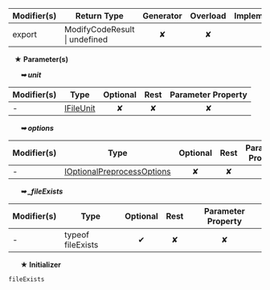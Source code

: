 | Modifier(s)                            | Return Type                    | Generator                        | Overload                         | Implementation                        |
|----------------------------------------|--------------------------------|:--------------------------------:|:--------------------------------:|:-------------------------------------:|
| export | ModifyCodeResult &#124; undefined | ✘ | ✘  | ✔ |

&nbsp;&nbsp; **&#9733; Parameter(s)**

&nbsp;&nbsp;&nbsp;&nbsp;&nbsp; _**&#10149; unit**_

| Modifier(s)                              | Type                        | Optional                           | Rest                          | Parameter Property                          |
|------------------------------------------|-----------------------------|:----------------------------------:|:-----------------------------:|:-------------------------------------------:|
| - | [IFileUnit](/plugin-conventions/interface/options/ifileunit.md) | ✘  | ✘ | ✘ |

&nbsp;&nbsp;&nbsp;&nbsp;&nbsp; _**&#10149; options**_

| Modifier(s)                              | Type                        | Optional                           | Rest                          | Parameter Property                          |
|------------------------------------------|-----------------------------|:----------------------------------:|:-----------------------------:|:-------------------------------------------:|
| - | [IOptionalPreprocessOptions](/plugin-conventions/interface/options/ioptionalpreprocessoptions.md) | ✘  | ✘ | ✘ |

&nbsp;&nbsp;&nbsp;&nbsp;&nbsp; _**&#10149; &#95;fileExists**_

| Modifier(s)                              | Type                        | Optional                           | Rest                          | Parameter Property                          |
|------------------------------------------|-----------------------------|:----------------------------------:|:-----------------------------:|:-------------------------------------------:|
| - | typeof fileExists | ✔  | ✘ | ✘ |

&nbsp;&nbsp;&nbsp;&nbsp;&nbsp; **&#9733; Initializer**

```ts
fileExists
```